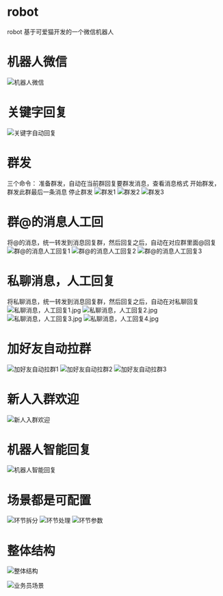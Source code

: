 #  robot
robot
基于可爱猫开发的一个微信机器人

# 机器人微信
![机器人微信](/ext/机器人微信.jpg)

# 关键字回复
![关键字自动回复](/ext/关键字自动回复.jpg)

# 群发
三个命令：
准备群发，自动在当前群回复要群发消息，查看消息格式
开始群发，群发此群最后一条消息
停止群发
![群发1](/ext/群发1.jpg)
![群发2](/ext/群发2.jpg)
![群发3](/ext/群发3.jpg)

# 群@的消息人工回
将@的消息，统一转发到消息回复群，然后回复之后，自动在对应群里面@回复
![群@的消息人工回复1](/ext/群@的消息人工回复1.jpg)
![群@的消息人工回复2](/ext/群@的消息人工回复2.jpg)
![群@的消息人工回复3](/ext/群@的消息人工回复3.jpg)

# 私聊消息，人工回复
将私聊消息，统一转发到消息回复群，然后回复之后，自动在对私聊回复
![私聊消息，人工回复1.jpg](/ext/私聊消息，人工回复1.jpg)
![私聊消息，人工回复2.jpg](/ext/私聊消息，人工回复2.jpg)
![私聊消息，人工回复3.jpg](/ext/私聊消息，人工回复3.jpg)
![私聊消息，人工回复4.jpg](/ext/私聊消息，人工回复4.jpg)

# 加好友自动拉群
![加好友自动拉群1](/ext/加好友自动拉群1.png)
![加好友自动拉群2](/ext/加好友自动拉群2.png)
![加好友自动拉群3](/ext/加好友自动拉群3.jpg)

# 新人入群欢迎
![新人入群欢迎](/ext/新人入群欢迎.jpg)

# 机器人智能回复
![机器人智能回复](/ext/指定群机器人智能回复.jpg)


# 场景都是可配置
![环节拆分](/ext/配置.png)
![环节处理](/ext/环节处理.png)
![环节参数](/ext/参数.png)

# 整体结构
![整体结构](/ext/整体结构.png)

![业务员场景](/ext/业务员场景.png)






